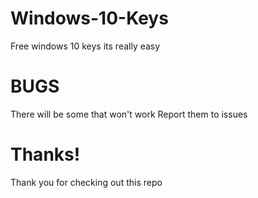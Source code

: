 # Windows-10-Keys
Free windows 10 keys its really easy

# BUGS 
There will be some that won't work Report them to issues

# Thanks!
Thank you for checking out this repo


